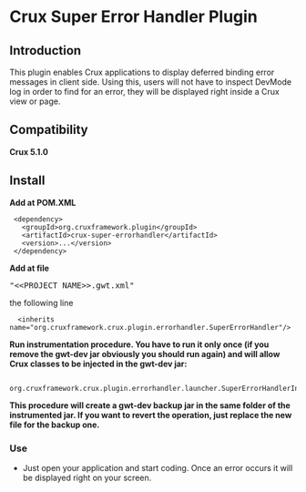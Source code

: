 # Crux Super Error Handler Plugin #

## Introduction ##

This plugin enables Crux applications to display deferred binding error messages in client side. Using this, users will not have to inspect DevMode log in order to find for an error, they will be displayed right inside a Crux view or page.

## Compatibility ##

**Crux 5.1.0**

## Install ##

**Add at POM.XML**

```
 <dependency>
   <groupId>org.cruxframework.plugin</groupId>
   <artifactId>crux-super-errorhandler</artifactId>
   <version>...</version>
 </dependency>
```

**Add at file**<pre>"<<PROJECT_NAME>>.gwt.xml"</pre> the following line

```
  <inherits name="org.cruxframework.crux.plugin.errorhandler.SuperErrorHandler"/>
```

**Run instrumentation procedure. You have to run it only once (if you remove the gwt-dev jar obviously you should run again) and will allow Crux classes to be injected in the gwt-dev jar:**

```

org.cruxframework.crux.plugin.errorhandler.launcher.SuperErrorHandlerInstrumentator.main();
```

**This procedure will create a gwt-dev backup jar in the same folder of the instrumented jar. If you want to revert the operation, just replace the new file for the backup one.**

### Use ###

  * Just open your application and start coding. Once an error occurs it will be displayed right on your screen.